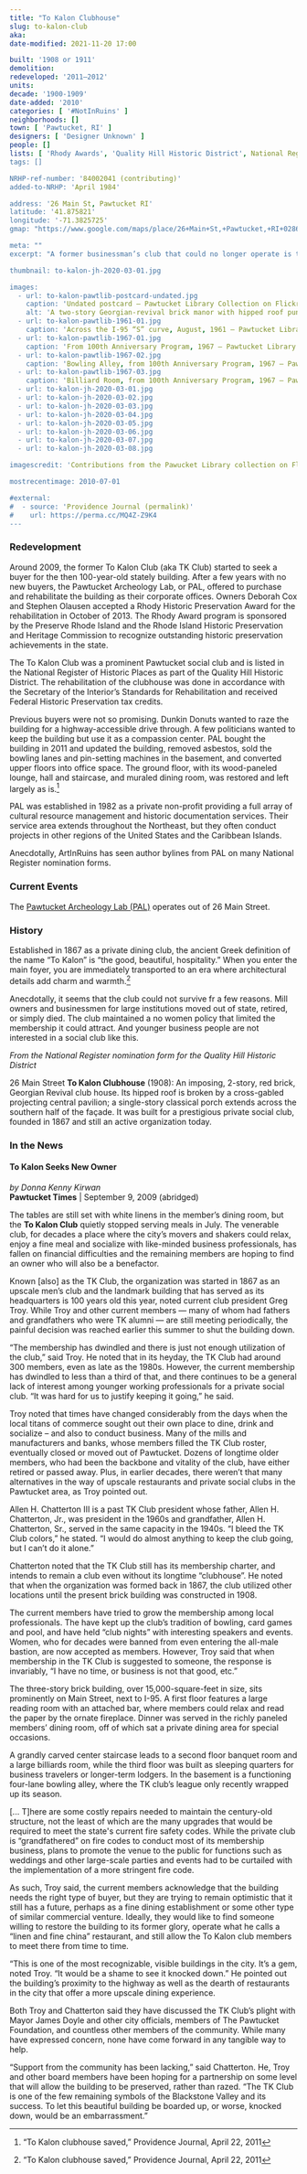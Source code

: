 ```yaml
---
title: "To Kalon Clubhouse"
slug: to-kalon-club
aka:
date-modified: 2021-11-20 17:00

built: '1908 or 1911'
demolition:
redeveloped: '2011–2012'
units:
decade: '1900-1909'
date-added: '2010'
categories: [ '#NotInRuins' ]
neighborhoods: []
town: [ 'Pawtucket, RI' ]
designers: [ 'Designer Unknown' ]
people: []
lists: [ 'Rhody Awards', 'Quality Hill Historic District', National Register of Historic Places' ]
tags: []

NRHP-ref-number: '84002041 (contributing)'
added-to-NRHP: 'April 1984'

address: '26 Main St, Pawtucket RI'
latitude: '41.875821'
longitude: '-71.3825725'
gmap: "https://www.google.com/maps/place/26+Main+St,+Pawtucket,+RI+02860/@41.875821,-71.3825725,17z/data=!3m1!4b1!4m5!3m4!1s0x89e45cab6dc95b19:0x8559986d121831!8m2!3d41.875821!4d-71.3803838"

meta: ""
excerpt: "A former businessman’s club that could no longer operate is turned into the offices for an archoeological and historic preservation non-profit"

thumbnail: to-kalon-jh-2020-03-01.jpg

images:
  - url: to-kalon-pawtlib-postcard-undated.jpg
    caption: 'Undated postcard — Pawtucket Library Collection on Flickr'
    alt: 'A two-story Georgian-revival brick manor with hipped roof punctuated by four dormers on each side and a central cross-gable pediment over a protriding entrance of columns and a dentilled cornice'
  - url: to-kalon-pawtlib-1961-01.jpg
    caption: 'Across the I-95 “S” curve, August, 1961 — Pawtucket Library Collection on Flickr'
  - url: to-kalon-pawtlib-1967-01.jpg
    caption: 'From 100th Anniversary Program, 1967 — Pawtucket Library Collection on Flickr'
  - url: to-kalon-pawtlib-1967-02.jpg
    caption: 'Bowling Alley, from 100th Anniversary Program, 1967 — Pawtucket Library Collection on Flickr'
  - url: to-kalon-pawtlib-1967-03.jpg
    caption: 'Billiard Room, from 100th Anniversary Program, 1967 — Pawtucket Library Collection on Flickr'
  - url: to-kalon-jh-2020-03-01.jpg
  - url: to-kalon-jh-2020-03-02.jpg
  - url: to-kalon-jh-2020-03-03.jpg
  - url: to-kalon-jh-2020-03-04.jpg
  - url: to-kalon-jh-2020-03-05.jpg
  - url: to-kalon-jh-2020-03-06.jpg
  - url: to-kalon-jh-2020-03-07.jpg
  - url: to-kalon-jh-2020-03-08.jpg

imagescredit: 'Contributions from the Pawucket Library collection on Flickr'

mostrecentimage: 2010-07-01

#external:
#  - source: 'Providence Journal (permalink)'
#    url: https://perma.cc/MQ4Z-Z9K4
---
```


### Redevelopment

Around 2009, the former To Kalon Club (aka TK Club) started to seek a buyer for the then 100-year-old stately building. After a few years with no new buyers, the Pawtucket Archeology Lab, or <span class="abbr">PAL</span>, offered to purchase and rehabilitate the building as their corporate offices. Owners Deborah Cox and Stephen Olausen accepted a Rhody Historic Preservation Award for the rehabilitation in October of 2013. The Rhody Award program is sponsored by the Preserve Rhode Island and the Rhode Island Historic Preservation and Heritage Commission to recognize outstanding historic preservation achievements in the state. 

The To Kalon Club was a prominent Pawtucket social club and is listed in the National Register of Historic Places as part of the Quality Hill Historic District. The rehabilitation of the clubhouse was done in accordance with the Secretary of the Interior’s Standards for Rehabilitation and received Federal Historic Preservation tax credits.

Previous buyers were not so promising. Dunkin Donuts wanted to raze the building for a highway-accessible drive through. A few politicians wanted to keep the building but use it as a compassion center. <span class="abbr">PAL</span> bought the building in 2011 and updated the building, removed asbestos, sold the bowling lanes and pin-setting machines in the basement, and converted upper floors into office space. The ground floor, with its wood-paneled lounge, hall and staircase, and muraled dining room, was restored and left largely as is.[^1]

[^1]: “To Kalon clubhouse saved,” Providence Journal, April 22, 2011

<span class="abbr">PAL</span> was established in 1982 as a private non-profit providing a full array of cultural resource management and historic documentation services. Their service area extends throughout the Northeast, but they often conduct projects in other regions of the United States and the Caribbean Islands.

Anecdotally, ArtInRuins has seen author bylines from <span class="abbr">PAL</span> on many National Register nomination forms. 


### Current Events

The [Pawtucket Archeology Lab (PAL)](//www.palinc.com) operates out of 26 Main Street. 


### History

Established in 1867 as a private dining club, the ancient Greek definition of the name “To Kalon” is “the good, beautiful, hospitality.” When you enter the main foyer, you are immediately transported to an era where architectural details add charm and warmth.[^1]

Anecdotally, it seems that the club could not survive fr a few reasons. Mill owners and businessmen for large institutions moved out of state, retired, or simply died. The club maintained a no women policy that limited the membership it could attract. And younger business people are not interested in a social club like this. 

[^1]: Taken from the former To Kalon Club website in 2012 when this post was originally written; tokalonclub.com no longer available or archived


_From the National Register nomination form for the Quality Hill Historic District_

26 Main Street **To Kalon Clubhouse** (1908): An imposing, 2-story, red brick, Georgian Revival club house. Its hipped roof is broken by a cross-gabled projecting central pavilion; a single-story classical porch extends across the southern half of the façade. It was built for a prestigious private social club, founded in 1867 and still an active organization today.


### In the News

#### To Kalon Seeks New Owner

_by Donna Kenny Kirwan_  
**Pawtucket Times** | September 9, 2009 (abridged)

The tables are still set with white linens in the member’s dining room, but the **To Kalon Club** quietly stopped serving meals in July. The venerable club, for decades a place where the city’s movers and shakers could relax, enjoy a fine meal and socialize with like-minded business professionals, has fallen on financial difficulties and the remaining members are hoping to find an owner who will also be a benefactor.

Known [also] as the TK Club, the organization was started in 1867 as an upscale men’s club and the landmark building that has served as its headquarters is 100 years old this year, noted current club president Greg Troy. While Troy and other current members — many of whom had fathers and grandfathers who were TK alumni — are still meeting periodically, the painful decision was reached earlier this summer to shut the building down.

“The membership has dwindled and there is just not enough utilization of the club,” said Troy. He noted that in its heyday, the TK Club had around 300 members, even as late as the 1980s. However, the current membership has dwindled to less than a third of that, and there continues to be a general lack of interest among younger working professionals for a private social club. “It was hard for us to justify keeping it going,” he said.

Troy noted that times have changed considerably from the days when the local titans of commerce sought out their own place to dine, drink and socialize – and also to conduct business. Many of the mills and manufacturers and banks, whose members filled the TK Club roster, eventually closed or moved out of Pawtucket. Dozens of longtime older members, who had been the backbone and vitality of the club, have either retired or passed away. Plus, in earlier decades, there weren’t that many alternatives in the way of upscale restaurants and private social clubs in the Pawtucket area, as Troy pointed out.

Allen H. Chatterton III is a past TK Club president whose father, Allen H. Chatterton, Jr., was president in the 1960s and grandfather, Allen H. Chatterton, Sr., served in the same capacity in the 1940s. “I bleed the TK Club colors,” he stated. “I would do almost anything to keep the club going, but I can’t do it alone.”

Chatterton noted that the TK Club still has its membership charter, and intends to remain a club even without its longtime “clubhouse”. He noted that when the organization was formed back in 1867, the club utilized other locations until the present brick building was constructed in 1908.

The current members have tried to grow the membership among local professionals. The have kept up the club’s tradition of bowling, card games and pool, and have held “club nights” with interesting speakers and events. Women, who for decades were banned from even entering the all-male bastion, are now accepted as members. However, Troy said that when membership in the TK Club is suggested to someone, the response is invariably, “I have no time, or business is not that good, etc.”

The three-story brick building, over 15,000-square-feet in size, sits prominently on Main Street, next to I-95. A first floor features a large reading room with an attached bar, where members could relax and read the paper by the ornate fireplace. Dinner was served in the richly paneled members’ dining room, off of which sat a private dining area for special occasions.

A grandly carved center staircase leads to a second floor banquet room and a large billiards room, while the third floor was built as sleeping quarters for business travelers or longer-term lodgers. In the basement is a functioning four-lane bowling alley, where the TK club’s league only recently wrapped up its season.

[... T]here are some costly repairs needed to maintain the century-old structure, not the least of which are the many upgrades that would be required to meet the state's current fire safety codes. While the private club is “grandfathered” on fire codes to conduct most of its membership business, plans to promote the venue to the public for functions such as weddings and other large-scale parties and events had to be curtailed with the implementation of a more stringent fire code.

As such, Troy said, the current members acknowledge that the building needs the right type of buyer, but they are trying to remain optimistic that it still has a future, perhaps as a fine dining establishment or some other type of similar commercial venture. Ideally, they would like to find someone willing to restore the building to its former glory, operate what he calls a “linen and fine china” restaurant, and still allow the To Kalon club members to meet there from time to time.

“This is one of the most recognizable, visible buildings in the city. It’s a gem, noted Troy. “It would be a shame to see it knocked down.” He pointed out the building’s proximity to the highway as well as the dearth of restaurants in the city that offer a more upscale dining experience.

Both Troy and Chatterton said they have discussed the TK Club’s plight with Mayor James Doyle and other city officials, members of The Pawtucket Foundation, and countless other members of the community. While many have expressed concern, none have come forward in any tangible way to help.

“Support from the community has been lacking,” said Chatterton. He, Troy and other board members have been hoping for a partnership on some level that will allow the building to be preserved, rather than razed. “The TK Club is one of the few remaining symbols of the Blackstone Valley and its success. To let this beautiful building be boarded up, or worse, knocked down, would be an embarrassment.”
